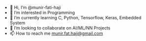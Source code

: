 - 👋 Hi, I’m @munir-fati-haji
- 👀 I’m interested in Programming
- 🌱 I’m currently learning C, Python, Tensorflow, Keras, Embedded System
- 💞️ I’m looking to collaborate on AI/ML/NN Projects
- 📫 How to reach me munir.fat.haji@gmail.com

<!---
munir-fati-haji/munir-fati-haji is a ✨ special ✨ repository because its `README.md` (this file) appears on your GitHub profile.
You can click the Preview link to take a look at your changes.
--->
